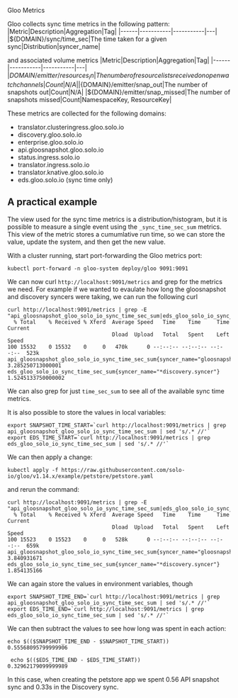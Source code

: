 
Gloo Metrics

Gloo collects sync time metrics in the following pattern:
|Metric|Description|Aggregation|Tag|
|------|-----------|-----------|---|
|${DOMAIN}/sync/time_sec|The time taken for a given sync|Distribution|syncer_name|

and associated volume metrics
|Metric|Description|Aggregation|Tag|
|------|-----------|-----------|---|
|${DOMAIN}/emitter/resources_in|The number of resource lists received on open watch channels|Count|N/A|
|${DOMAIN}/emitter/snap_out|The number of snapshots out|Count|N/A|
|${DOMAIN}/emitter/snap_missed|The number of snapshots missed|Count|NamespaceKey, ResourceKey|

These metrics are collected for the following domains:
- translator.clusteringress.gloo.solo.io
- discovery.gloo.solo.io
- enterprise.gloo.solo.io
- api.gloosnapshot.gloo.solo.io
- status.ingress.solo.io
- translator.ingress.solo.io
- translator.knative.gloo.solo.io
- eds.gloo.solo.io (sync time only)


## A practical example

The view used for the sync time metrics is a distribution/histogram, but it is possible to measure a single event using the `_sync_time_sec_sum` metrics.
This view of the metric stores a cumumlative run time, so we can store the value, update the system, and then get the new value.

With a cluster running, start port-forwarding the Gloo metrics port:
```
kubectl port-forward -n gloo-system deploy/gloo 9091:9091
```

We can now curl `http://localhost:9091/metrics` and grep for the metrics we need. 
For example if we wanted to evaulate how long the gloosnapshot and discovery syncers were taking, we can run the following curl

```
curl http://localhost:9091/metrics | grep -E "api_gloosnapshot_gloo_solo_io_sync_time_sec_sum|eds_gloo_solo_io_sync_time_sec_sum"
  % Total    % Received % Xferd  Average Speed   Time    Time     Time  Current
                                 Dload  Upload   Total   Spent    Left  Speed
100 15532    0 15532    0     0   470k      0 --:--:-- --:--:-- --:--:--  523k
api_gloosnapshot_gloo_solo_io_sync_time_sec_sum{syncer_name="gloosnapshot.ApiSyncers"} 3.285250713000001
eds_gloo_solo_io_sync_time_sec_sum{syncer_name="*discovery.syncer"} 1.5245133750000002
```

We can also grep for just `time_sec_sum` to see all of the available sync time metrics.

It is also possible to store the values in local variables:
```
export SNAPSHOT_TIME_START=`curl http://localhost:9091/metrics | grep api_gloosnapshot_gloo_solo_io_sync_time_sec_sum | sed 's/.* //'`
export EDS_TIME_START=`curl http://localhost:9091/metrics | grep eds_gloo_solo_io_sync_time_sec_sum | sed 's/.* //'` 
```

We can then apply a change:

```
kubectl apply -f https://raw.githubusercontent.com/solo-io/gloo/v1.14.x/example/petstore/petstore.yaml
```

and rerun the command:
```
curl http://localhost:9091/metrics | grep -E "api_gloosnapshot_gloo_solo_io_sync_time_sec_sum|eds_gloo_solo_io_sync_time_sec_sum" 
  % Total    % Received % Xferd  Average Speed   Time    Time     Time  Current
                                 Dload  Upload   Total   Spent    Left  Speed
100 15523    0 15523    0     0   528k      0 --:--:-- --:--:-- --:--:--  659k
api_gloosnapshot_gloo_solo_io_sync_time_sec_sum{syncer_name="gloosnapshot.ApiSyncers"} 3.840931671
eds_gloo_solo_io_sync_time_sec_sum{syncer_name="*discovery.syncer"} 1.854135166
```

We can again store the values in environment variables, though 
```
export SNAPSHOT_TIME_END=`curl http://localhost:9091/metrics | grep api_gloosnapshot_gloo_solo_io_sync_time_sec_sum | sed 's/.* //'`
export EDS_TIME_END=`curl http://localhost:9091/metrics | grep eds_gloo_solo_io_sync_time_sec_sum | sed 's/.* //'`   
```

We can then subtract the values to see how long was spent in each action:
```
echo $(($SNAPSHOT_TIME_END - $SNAPSHOT_TIME_START)) 
0.55568095799999906

 echo $(($EDS_TIME_END - $EDS_TIME_START))
0.32962179099999989
```

In this case, when creating the petstore app we spent 0.56 API snapshot sync and 0.33s in the Discovery sync.
